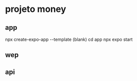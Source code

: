 # projeto money

## app
npx create-expo-app --template (blank)
cd app
npx expo start

## wep
## api
